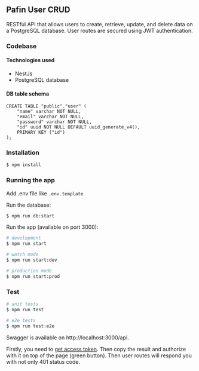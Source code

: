 ## Pafin User CRUD

RESTful API that allows users to create, retrieve, update, and delete data on a PostgreSQL database.
User routes are secured using JWT authentication.

### Codebase

#### Technologies used
- NestJs
- PostgreSQL database

#### DB table schema
```
CREATE TABLE "public"."user" (
    "name" varchar NOT NULL,
    "email" varchar NOT NULL,
    "password" varchar NOT NULL,
    "id" uuid NOT NULL DEFAULT uuid_generate_v4(),
    PRIMARY KEY ("id")
);
```

### Installation

```bash
$ npm install
```

### Running the app

Add .env file like `.env.template`

Run the database:
```bash
$ npm run db:start
```
Run the app (available on port 3000):
```bash
# development
$ npm run start

# watch mode
$ npm run start:dev

# production mode
$ npm run start:prod
```

### Test

```bash
# unit tests
$ npm run test

# e2e tests
$ npm run test:e2e
```
Swagger is available on http://localhost:3000/api.

Firstly, you need to [get access token](http://localhost:3000/api#/auth/AuthController_getToken). Then copy the result 
and authorize with it on top of the page (green button).
Then user routes will respond you with not only 401 status code.